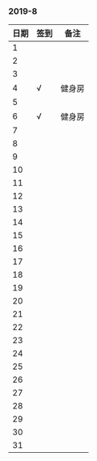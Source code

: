 ### 2019-8

日期 | 签到 | 备注
-- | -- | --
1|
2|
3|
4|√|健身房
5|
6|√|健身房
7|
8|
9|
10|
11|
12|
13|
14|
15|
16|
17|
18|
19|
20|
21|
22|
23|
24|
25|
26|
27|
28|
29|
30|
31|